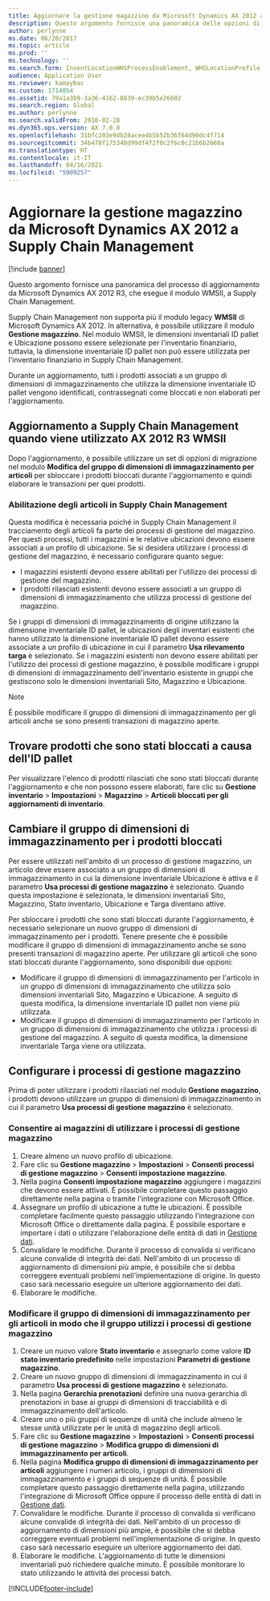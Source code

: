 ```yaml
---
title: Aggiornare la gestione magazzino da Microsoft Dynamics AX 2012 a Supply Chain Management
description: Questo argomento fornisce una panoramica delle opzioni di migrazione della gestione di prodotti e magazzino.
author: perlynne
ms.date: 06/20/2017
ms.topic: article
ms.prod: ''
ms.technology: ''
ms.search.form: InventLocationWHSProcessEnablement, WHSLocationProfile, InventTableStorageDimensionGroupChange, InventUpdateBlockedItem, WHSParameters, WHSReservationHierarchy, WHSUOMSeqGroupTable
audience: Application User
ms.reviewer: kamaybac
ms.custom: 1714054
ms.assetid: 79a1a3b9-3a36-4162-8839-ec39b5e26602
ms.search.region: Global
ms.author: perlynne
ms.search.validFrom: 2016-02-28
ms.dyn365.ops.version: AX 7.0.0
ms.openlocfilehash: 31bfc203e9db28acee4b5b52b36f64d90dc4f714
ms.sourcegitcommit: 34b478f175348d99df4f2f0c2f6c0c21b6b2660a
ms.translationtype: HT
ms.contentlocale: it-IT
ms.lasthandoff: 04/16/2021
ms.locfileid: "5909257"
---
```

# <a name="upgrade-warehouse-management-from-microsoft-dynamics-ax-2012-to-supply-chain-management"></a>Aggiornare la gestione magazzino da Microsoft Dynamics AX 2012 a Supply Chain Management 


[!include [banner](../includes/banner.md)]

Questo argomento fornisce una panoramica del processo di aggiornamento da Microsoft Dynamics AX 2012 R3, che esegue il modulo WMSII, a Supply Chain Management.

Supply Chain Management non supporta più il modulo legacy **WMSII** di Microsoft Dynamics AX 2012. In alternativa, è possibile utilizzare il modulo **Gestione magazzino**. Nel modulo WMSII, le dimensioni inventariali ID pallet e Ubicazione possono essere selezionate per l'inventario finanziario, tuttavia, la dimensione inventariale ID pallet non può essere utilizzata per l'inventario finanziario in Supply Chain Management.

Durante un aggiornamento, tutti i prodotti associati a un gruppo di dimensioni di immagazzinamento che utilizza la dimensione inventariale ID pallet vengono identificati, contrassegnati come bloccati e non elaborati per l'aggiornamento.

## <a name="upgrading-to-supply-chain-management-when-ax-2012-r3-wmsii-is-used"></a>Aggiornamento a Supply Chain Management quando viene utilizzato AX 2012 R3 WMSII
Dopo l'aggiornamento, è possibile utilizzare un set di opzioni di migrazione nel modulo **Modifica del gruppo di dimensioni di immagazzinamento per articoli** per sbloccare i prodotti bloccati durante l'aggiornamento e quindi elaborare le transazioni per quei prodotti.

### <a name="enabling-items-in-supply-chain-management"></a>Abilitazione degli articoli in Supply Chain Management 
Questa modifica è necessaria poiché in Supply Chain Management il tracciamento degli articoli fa parte dei processi di gestione del magazzino. Per questi processi, tutti i magazzini e le relative ubicazioni devono essere associati a un profilo di ubicazione. Se si desidera utilizzare i processi di gestione del magazzino, è necessario configurare quanto segue:
-   I magazzini esistenti devono essere abilitati per l'utilizzo dei processi di gestione del magazzino. 
-   I prodotti rilasciati esistenti devono essere associati a un gruppo di dimensioni di immagazzinamento che utilizza processi di gestione del magazzino. 

Se i gruppi di dimensioni di immagazzinamento di origine utilizzano la dimensione inventariale ID pallet, le ubicazioni degli inventari esistenti che hanno utilizzato la dimensione inventariale ID pallet devono essere associate a un profilo di ubicazione in cui il parametro **Usa rilevamento targa** è selezionato. Se i magazzini esistenti non devono essere abilitati per l'utilizzo dei processi di gestione magazzino, è possibile modificare i gruppi di dimensioni di immagazzinamento dell'inventario esistente in gruppi che gestiscono solo le dimensioni inventariali Sito, Magazzino e Ubicazione. 

> [!NOTE] 
>  È possibile modificare il gruppo di dimensioni di immagazzinamento per gli articoli anche se sono presenti transazioni di magazzino aperte.

## <a name="find-products-that-were-blocked-because-of-pallet-id"></a>Trovare prodotti che sono stati bloccati a causa dell'ID pallet
Per visualizzare l'elenco di prodotti rilasciati che sono stati bloccati durante l'aggiornamento e che non possono essere elaborati, fare clic su **Gestione inventario** &gt; **Impostazioni** &gt; **Magazzino** &gt; **Articoli bloccati per gli aggiornamenti di inventario**.

## <a name="change-storage-dimension-group-for-blocked-products"></a>Cambiare il gruppo di dimensioni di immagazzinamento per i prodotti bloccati 
 
Per essere utilizzati nell'ambito di un processo di gestione magazzino, un articolo deve essere associato a un gruppo di dimensioni di immagazzinamento in cui la dimensione inventariale Ubicazione è attiva e il parametro **Usa processi di gestione magazzino** è selezionato. Quando questa impostazione è selezionata, le dimensioni inventariali Sito, Magazzino, Stato inventario, Ubicazione e Targa diventano attive.

Per sbloccare i prodotti che sono stati bloccati durante l'aggiornamento, è necessario selezionare un nuovo gruppo di dimensioni di immagazzinamento per i prodotti. Tenere presente che è possibile modificare il gruppo di dimensioni di immagazzinamento anche se sono presenti transazioni di magazzino aperte. Per utilizzare gli articoli che sono stati bloccati durante l'aggiornamento, sono disponibili due opzioni:

-   Modificare il gruppo di dimensioni di immagazzinamento per l'articolo in un gruppo di dimensioni di immagazzinamento che utilizza solo dimensioni inventariali Sito, Magazzino e Ubicazione. A seguito di questa modifica, la dimensione inventariale ID pallet non viene più utilizzata.
-   Modificare il gruppo di dimensioni di immagazzinamento per l'articolo in un gruppo di dimensioni di immagazzinamento che utilizza i processi di gestione del magazzino. A seguito di questa modifica, la dimensione inventariale Targa viene ora utilizzata.

## <a name="configure-warehouse-management-processes"></a>Configurare i processi di gestione magazzino
Prima di poter utilizzare i prodotti rilasciati nel modulo **Gestione magazzino**, i prodotti devono utilizzare un gruppo di dimensioni di immagazzinamento in cui il parametro **Usa processi di gestione magazzino** è selezionato.

### <a name="enable-warehouses-to-use-warehouse-management-processes"></a>Consentire ai magazzini di utilizzare i processi di gestione magazzino

1.  Creare almeno un nuovo profilo di ubicazione.
2.  Fare clic su **Gestione magazzino** &gt; **Impostazioni** &gt; **Consenti processi di gestione magazzino** &gt; **Consenti impostazione magazzino**.
3.  Nella pagina **Consenti impostazione magazzino** aggiungere i magazzini che devono essere attivati. È possibile completare questo passaggio direttamente nella pagina o tramite l'integrazione con Microsoft Office.
4.  Assegnare un profilo di ubicazione a tutte le ubicazioni. È possibile completare facilmente questo passaggio utilizzando l'integrazione con Microsoft Office o direttamente dalla pagina. È possibile esportare e importare i dati o utilizzare l'elaborazione delle entità di dati in [Gestione dati](../../fin-ops-core/dev-itpro/data-entities/data-entities.md).
5.  Convalidare le modifiche. Durante il processo di convalida si verificano alcune convalide di integrità dei dati. Nell'ambito di un processo di aggiornamento di dimensioni più ampie, è possibile che si debba correggere eventuali problemi nell'implementazione di origine. In questo caso sarà necessario eseguire un ulteriore aggiornamento dei dati.
6.  Elaborare le modifiche.

### <a name="change-the-storage-dimension-group-for-items-so-that-it-uses-warehouse-management-processes"></a>Modificare il gruppo di dimensioni di immagazzinamento per gli articoli in modo che il gruppo utilizzi i processi di gestione magazzino

1.  Creare un nuovo valore **Stato inventario** e assegnarlo come valore **ID stato inventario predefinito** nelle impostazioni **Parametri di gestione magazzino**.
2.  Creare un nuovo gruppo di dimensioni di immagazzinamento in cui il parametro **Usa processi di gestione magazzino** è selezionato.
3.  Nella pagina **Gerarchia prenotazioni** definire una nuova gerarchia di prenotazioni in base ai gruppi di dimensioni di tracciabilità e di immagazzinamento dell'articolo.
4.  Creare uno o più gruppi di sequenze di unità che include almeno le stesse unità utilizzate per le unità di magazzino degli articoli.
5.  Fare clic su **Gestione magazzino** &gt; **Impostazioni** &gt; **Consenti processi di gestione magazzino** &gt; **Modifica gruppo di dimensioni di immagazzinamento per articoli**.
6.  Nella pagina **Modifica gruppo di dimensioni di immagazzinamento per articoli** aggiungere i numeri articolo, i gruppi di dimensioni di immagazzinamento e i gruppi di sequenze di unità. È possibile completare questo passaggio direttamente nella pagina, utilizzando l'integrazione di Microsoft Office oppure il processo delle entità di dati in [Gestione dati](../../fin-ops-core/dev-itpro/data-entities/data-entities.md).
7.  Convalidare le modifiche. Durante il processo di convalida si verificano alcune convalide di integrità dei dati. Nell'ambito di un processo di aggiornamento di dimensioni più ampie, è possibile che si debba correggere eventuali problemi nell'implementazione di origine. In questo caso sarà necessario eseguire un ulteriore aggiornamento dei dati.
8.  Elaborare le modifiche. L'aggiornamento di tutte le dimensioni inventariali può richiedere qualche minuto. È possibile monitorare lo stato utilizzando le attività dei processi batch.


[!INCLUDE[footer-include](../../includes/footer-banner.md)]